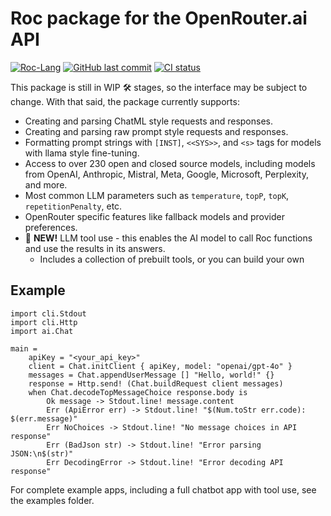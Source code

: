 # Roc package for the OpenRouter.ai API

[![Roc-Lang][roc_badge]][roc_link]
[![GitHub last commit][last_commit_badge]][last_commit_link]
[![CI status][ci_status_badge]][ci_status_link]

This package is still in WIP 🛠️ stages, so the interface may be subject to change. With that said, the package currently supports:

- Creating and parsing ChatML style requests and responses.
- Creating and parsing raw prompt style requests and responses.
- Formatting prompt strings with `[INST]`, `<<SYS>>`, and `<s>` tags for models with llama style fine-tuning.
- Access to over 230 open and closed source models, including models from OpenAI, Anthropic, Mistral, Meta, Google, Microsoft, Perplexity, and more.
- Most common LLM parameters such as `temperature`, `topP`, `topK`, `repetitionPenalty`, etc.
- OpenRouter specific features like fallback models and provider preferences.
- 🚀 __NEW!__ LLM tool use - this enables the AI model to call Roc functions and use the results in its answers.
  - Includes a collection of prebuilt tools, or you can build your own


## Example
```roc
import cli.Stdout
import cli.Http
import ai.Chat

main =
    apiKey = "<your_api_key>"
    client = Chat.initClient { apiKey, model: "openai/gpt-4o" }
    messages = Chat.appendUserMessage [] "Hello, world!" {}
    response = Http.send! (Chat.buildRequest client messages)
    when Chat.decodeTopMessageChoice response.body is
        Ok message -> Stdout.line! message.content
        Err (ApiError err) -> Stdout.line! "$(Num.toStr err.code): $(err.message)"
        Err NoChoices -> Stdout.line! "No message choices in API response"
        Err (BadJson str) -> Stdout.line! "Error parsing JSON:\n$(str)"
        Err DecodingError -> Stdout.line! "Error decoding API response"
```

For complete example apps, including a full chatbot app with tool use, see the examples folder.

[roc_badge]: https://img.shields.io/endpoint?url=https%3A%2F%2Fpastebin.com%2Fraw%2FcFzuCCd7
[roc_link]: https://github.com/roc-lang/roc
[ci_status_badge]: https://img.shields.io/github/actions/workflow/status/imclerran/roc-openrouter/ci.yaml?logo=github&logoColor=lightgrey
[ci_status_link]: https://github.com/imclerran/roc-openrouter/actions/workflows/ci.yaml
[last_commit_badge]: https://img.shields.io/github/last-commit/imclerran/roc-openrouter?logo=git&logoColor=lightgrey
[last_commit_link]: https://github.com/imclerran/roc-openrouter/commits/main/
